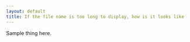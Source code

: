 ```yaml
---
layout: default
title: If the file name is too long to display, how is it looks like
---
```


Sample thing here.

